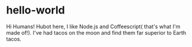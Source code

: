 # hello-world
Hi Humans!
Hubot here, I like Node.js and Coffeescript(
that's what I'm made of!).
I've had tacos on the moon and find them far superior to Earth tacos.
